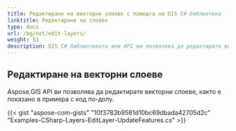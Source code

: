 ```yaml
---
title: Редактиране на векторни слоеве с помощта на GIS C# библиотека
linktitle: Редактиране на слоеве
type: docs
url: /bg/net/edit-layers/
weight: 51
description: GIS C# библиотеката или API ви позволява да редактирате векторни слоеве, както е показано в кода, предоставен в тази статия.
---
```


## **Редактиране на векторни слоеве**
Aspose.GIS API ви позволява да редактирате векторни слоеве, както е показано в примера с код по-долу.

{{< gist "aspose-com-gists" "10f3783b9581d10bc69dbada42705d2c" "Examples-CSharp-Layers-EditLayer-UpdateFeatures.cs" >}}
